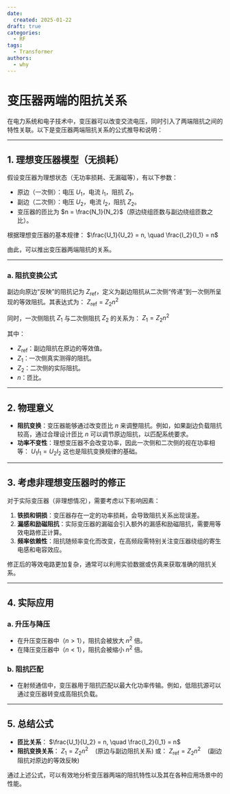 ```yaml
---
date:
  created: 2025-01-22
draft: true
categories:
  - RF
tags:
  - Transformer
authors:
  - why
---
```

# 变压器两端的阻抗关系

在电力系统和电子技术中，变压器可以改变交流电压，同时引入了两端阻抗之间的特性关联。以下是变压器两端阻抗关系的公式推导和说明：

---
<!-- more -->
## 1. **理想变压器模型（无损耗）**
假设变压器为理想状态（无功率损耗、无漏磁等），有以下参数：
- 原边（一次侧）：电压 $U_1$，电流 $I_1$，阻抗 $Z_1$。
- 副边（二次侧）：电压 $U_2$，电流 $I_2$，阻抗 $Z_2$。
- 变压器的匝比为 $n = \frac{N_1}{N_2}$（原边绕组匝数与副边绕组匝数之比）。

根据理想变压器的基本规律：
$\frac{U_1}{U_2} = n, \quad \frac{I_2}{I_1} = n$

由此，可以推出变压器两端阻抗的关系。

---

### a. **阻抗变换公式**
副边向原边“反映”的阻抗记为 $Z_\text{ref}$，定义为副边阻抗从二次侧“传递”到一次侧所呈现的等效阻抗。其表达式为：
$Z_\text{ref} = Z_2 n^2$

同时，一次侧阻抗 $Z_1$ 与二次侧阻抗 $Z_2$ 的关系为：
$Z_1 = Z_2 n^2$

其中：
- $Z_\text{ref}$：副边阻抗在原边的等效值。
- $Z_1$：一次侧真实测得的阻抗。
- $Z_2$：二次侧的实际阻抗。
- $n$：匝比。

---

## 2. **物理意义**
- **阻抗变换**：变压器能够通过改变匝比 $n$ 来调整阻抗。例如，如果副边负载阻抗较高，通过合理设计匝比 $n$ 可以调节原边阻抗，以匹配系统要求。
- **功率不变性**：理想变压器不会改变功率，因此一次侧和二次侧的视在功率相等：
  $U_1 I_1 = U_2 I_2$
  这也是阻抗变换规律的基础。

---

## 3. **考虑非理想变压器时的修正**
对于实际变压器（非理想情况），需要考虑以下影响因素：
1. **铁损和铜损**：变压器存在一定的功率损耗，会导致阻抗关系出现误差。
2. **漏感和励磁阻抗**：实际变压器的漏磁会引入额外的漏感和励磁阻抗，需要用等效电路修正计算。
3. **频率依赖性**：阻抗随频率变化而改变，在高频段需特别关注变压器绕组的寄生电感和电容效应。

修正后的等效电路更加复杂，通常可以利用实验数据或仿真来获取准确的阻抗关系。

---

## 4. **实际应用**
### a. **升压与降压**
- 在升压变压器中（$n > 1$），阻抗会被放大 $n^2$ 倍。
- 在降压变压器中（$n < 1$），阻抗会被缩小 $n^2$ 倍。

### b. **阻抗匹配**
- 在射频通信中，变压器用于阻抗匹配以最大化功率传输。例如，低阻抗源可以通过变压器转变成高阻抗负载。

---

## 5. **总结公式**
- **匝比关系**：
  $\frac{U_1}{U_2} = n, \quad \frac{I_2}{I_1} = n$
- **阻抗变换关系**：
  $Z_1 = Z_2 n^2 \quad (\text{原边与副边阻抗关系})$
  或：
  $Z_\text{ref} = Z_2 n^2 \quad (\text{副边阻抗对原边的等效反映})$

通过上述公式，可以有效地分析变压器两端的阻抗特性以及其在各种应用场景中的性能。


